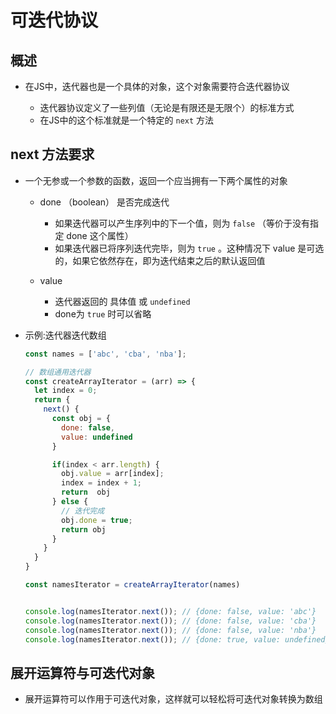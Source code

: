 # 可迭代协议

## 概述

+ 在JS中，迭代器也是一个具体的对象，这个对象需要符合迭代器协议

  + 迭代器协议定义了一些列值（无论是有限还是无限个）的标准方式
  + 在JS中的这个标准就是一个特定的 `next` 方法

## next 方法要求

+ 一个无参或一个参数的函数，返回一个应当拥有一下两个属性的对象

  + done （boolean） 是否完成迭代

    + 如果迭代器可以产生序列中的下一个值，则为 `false` （等价于没有指定 done 这个属性）
    + 如果迭代器已将序列迭代完毕，则为 `true` 。这种情况下 value 是可选的，如果它依然存在，即为迭代结束之后的默认返回值

  + value

    + 迭代器返回的 具体值 或 `undefined`
    + done为 `true` 时可以省略

+ 示例:迭代器迭代数组

  ```js
  const names = ['abc', 'cba', 'nba'];

  // 数组通用迭代器
  const createArrayIterator = (arr) => {
    let index = 0;
    return {
      next() {
        const obj = {
          done: false,
          value: undefined
        }

        if(index < arr.length) {
          obj.value = arr[index];
          index = index + 1;
          return  obj
        } else {
          // 迭代完成
          obj.done = true;
          return obj
        }
      }
    }
  }

  const namesIterator = createArrayIterator(names)


  console.log(namesIterator.next()); // {done: false, value: 'abc'}
  console.log(namesIterator.next()); // {done: false, value: 'cba'}
  console.log(namesIterator.next()); // {done: false, value: 'nba'}
  console.log(namesIterator.next()); // {done: true, value: undefined}
  ```



## 展开运算符与可迭代对象

+ 展开运算符可以作用于可迭代对象，这样就可以轻松将可迭代对象转换为数组
